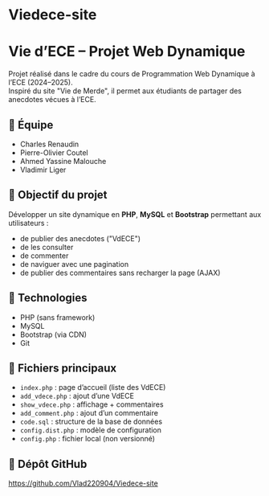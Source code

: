 # Viedece-site

# Vie d’ECE – Projet Web Dynamique

Projet réalisé dans le cadre du cours de Programmation Web Dynamique à l’ECE (2024–2025).  
Inspiré du site "Vie de Merde", il permet aux étudiants de partager des anecdotes vécues à l’ECE.

## 👥 Équipe

- Charles Renaudin  
- Pierre-Olivier Coutel  
- Ahmed Yassine Malouche  
- Vladimir Liger

## 🎯 Objectif du projet

Développer un site dynamique en **PHP**, **MySQL** et **Bootstrap** permettant aux utilisateurs :
- de publier des anecdotes ("VdECE")
- de les consulter
- de commenter
- de naviguer avec une pagination
- de publier des commentaires sans recharger la page (AJAX)

## 🔧 Technologies

- PHP (sans framework)
- MySQL
- Bootstrap (via CDN)
- Git

## 📁 Fichiers principaux

- `index.php` : page d’accueil (liste des VdECE)
- `add_vdece.php` : ajout d’une VdECE
- `show_vdece.php` : affichage + commentaires
- `add_comment.php` : ajout d’un commentaire
- `code.sql` : structure de la base de données
- `config.dist.php` : modèle de configuration
- `config.php` : fichier local (non versionné)

## 🔗 Dépôt GitHub

https://github.com/Vlad220904/Viedece-site

